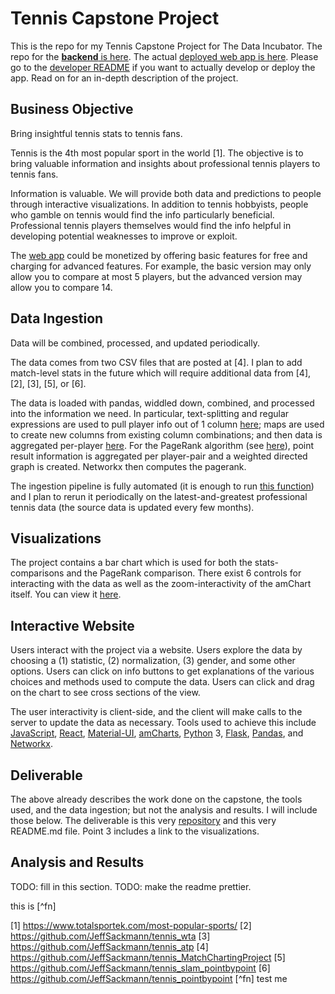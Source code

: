 # Tennis Capstone Project

This is the repo for my Tennis Capstone Project for The Data Incubator.  The repo for the [**backend** is here](https://github.com/MareoRaft/tennis-backend).  The actual [deployed web app is here](http://162.243.168.182:5001/).  Please go to the [developer README](https://github.com/MareoRaft/tennis-frontend-tdi/blob/master/README.dev.md) if you want to actually develop or deploy the app.  Read on for an in-depth description of the project.





## Business Objective

Bring insightful tennis stats to tennis fans.

Tennis is the 4th most popular sport in the world [1].  The objective is to bring valuable information and insights about professional tennis players to tennis fans.

Information is valuable.  We will provide both data and predictions to people through interactive visualizations.  In addition to tennis hobbyists, people who gamble on tennis would find the info particularly beneficial.  Professional tennis players themselves would find the info helpful in developing potential weaknesses to improve or exploit.

The [web app](http://162.243.168.182:5001/) could be monetized by offering basic features for free and charging for advanced features.  For example, the basic version may only allow you to compare at most 5 players, but the advanced version may allow you to compare 14.



## Data Ingestion

Data will be combined, processed, and updated periodically.

The data comes from two CSV files that are posted at [4].  I plan to add match-level stats in the future which will require additional data from [4], [2], [3], [5], or [6].

The data is loaded with pandas, widdled down, combined, and processed into the information we need.  In particular, text-splitting and regular expressions are used to pull player info out of 1 column [here](https://github.com/MareoRaft/tennis-backend/blob/master/data_ingestion/ingest_points.py#L31); maps are used to create new columns from existing column combinations; and then data is aggregated per-player [here](https://github.com/MareoRaft/tennis-backend/blob/master/analysis/stat.py#L9).  For the PageRank algorithm (see [here](https://github.com/MareoRaft/tennis-backend/blob/master/analysis/pagerank.py)), point result information is aggregated per player-pair and a weighted directed graph is created.  Networkx then computes the pagerank.

The ingestion pipeline is fully automated (it is enough to run [this function](https://github.com/MareoRaft/tennis-backend/blob/master/data_ingestion/ingest_points.py#L82)) and I plan to rerun it periodically on the latest-and-greatest professional tennis data (the source data is updated every few months).



## Visualizations

The project contains a bar chart which is used for both the stats-comparisons and the PageRank comparison.  There exist 6 controls for interacting with the data as well as the zoom-interactivity of the amChart itself.  You can view it [here](http://162.243.168.182:5001/).



## Interactive Website

Users interact with the project via a website.  Users explore the data by choosing a (1) statistic, (2) normalization, (3) gender, and some other options.  Users can click on info buttons to get explanations of the various choices and methods used to compute the data.  Users can click and drag on the chart to see cross sections of the view.

The user interactivity is client-side, and the client will make calls to the server to update the data as necessary.  Tools used to achieve this include [JavaScript](https://www.w3schools.com/js/default.asp), [React](https://create-react-app.dev/), [Material-UI](https://material-ui.com/), [amCharts](https://www.amcharts.com/), [Python](https://www.python.org/) 3, [Flask](https://palletsprojects.com/p/flask/), [Pandas](https://pandas.pydata.org/), and [Networkx](https://networkx.org/).



## Deliverable

The above already describes the work done on the capstone, the tools used, and the data ingestion; but not the analysis and results.  I will include those below.  The deliverable is this very [repository](https://github.com/MareoRaft/tennis-frontend-tdi) and this very README.md file.  Point 3 includes a link to the visualizations.



## Analysis and Results

TODO: fill in this section.
TODO: make the readme prettier.

this is [^fn]



[1] https://www.totalsportek.com/most-popular-sports/
[2] https://github.com/JeffSackmann/tennis_wta
[3] https://github.com/JeffSackmann/tennis_atp
[4] https://github.com/JeffSackmann/tennis_MatchChartingProject
[5] https://github.com/JeffSackmann/tennis_slam_pointbypoint
[6] https://github.com/JeffSackmann/tennis_pointbypoint
[^fn] test me


